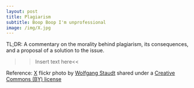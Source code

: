 ```yaml
---
layout: post
title: Plagiarism
subtitle: Boop Boop I'm unprofessional
image: /img/X.jpg
---
```

TL;DR: A commentary on the morality behind plagiarism, its consequences, and a proposal of a solution to the issue.

>>Insert text here<<

Reference:
<a title="Plagiarism" href="https://www.flickr.com/photos/wolfgangstaudt/2757928374">X</a> flickr photo by <a href="https://www.flickr.com/photos/wolfgangstaudt">Wolfgang Staudt</a> shared under a <a href="https://creativecommons.org/licenses/by/2.0/">Creative Commons (BY) license</a> </small>
